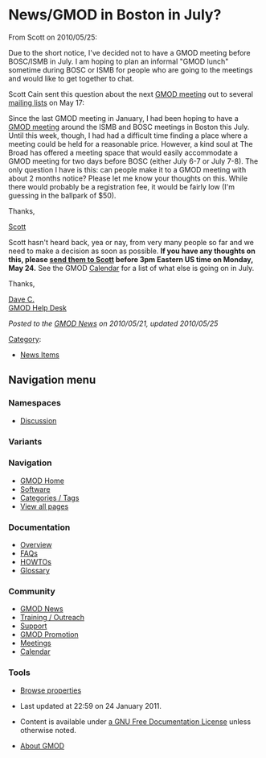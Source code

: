 



<span id="top"></span>




# <span dir="auto">News/GMOD in Boston in July?</span>









From Scott on 2010/05/25:



Due to the short notice, I've decided not to have a GMOD meeting before
BOSC/ISMB in July. I am hoping to plan an informal "GMOD lunch" sometime
during BOSC or ISMB for people who are going to the meetings and would
like to get together to chat.



Scott Cain sent this question about the next [GMOD
meeting](../Meetings "Meetings") out to several [mailing
lists](../GMOD_Mailing_Lists "GMOD Mailing Lists") on May 17:



Since the last GMOD meeting in January, I had been hoping to have a
[GMOD meeting](../Meetings "Meetings") around the ISMB and BOSC meetings
in Boston this July. Until this week, though, I had had a difficult time
finding a place where a meeting could be held for a reasonable price.
However, a kind soul at The Broad has offered a meeting space that would
easily accommodate a GMOD meeting for two days before BOSC (either July
6-7 or July 7-8). The only question I have is this: can people make it
to a GMOD meeting with about 2 months notice? Please let me know your
thoughts on this. While there would probably be a registration fee, it
would be fairly low (I'm guessing in the ballpark of \$50).

Thanks,

[Scott](../User%3AScott "User%3AScott")



Scott hasn't heard back, yea or nay, from very many people so far and we
need to make a decision as soon as possible. **If you have any thoughts
on this, please
<a href="mailto:scott@scottcain.net" class="external text"
rel="nofollow">send them to Scott</a> before 3pm Eastern US time on
Monday, May 24.** See the GMOD [Calendar](../Calendar "Calendar") for a
list of what else is going on in July.

Thanks,

[Dave C.](../User%3AClements "User%3AClements")  
[GMOD Help Desk](../GMOD_Help_Desk "GMOD Help Desk")

  



*Posted to the [GMOD News](../GMOD_News "GMOD News") on 2010/05/21,
updated 2010/05/25*






[Category](../Special%3ACategories "Special%3ACategories"):

- [News Items](../Category%3ANews_Items "Category%3ANews Items")






## Navigation menu



### Namespaces


- <span id="ca-talk"><a
  href="http://gmod.org/mediawiki/index.php?title=Talk:News/GMOD_in_Boston_in_July%3F&amp;action=edit&amp;redlink=1"
  accesskey="t"
  title="Discussion about the content page [t]">Discussion</a></span>


### 

### Variants[](#)








<a href="../Main_Page"
style="background-image: url(../../images/GMOD-cogs.png);"
title="Visit the main page"></a>


### Navigation



- <span id="n-GMOD-Home">[GMOD Home](../Main_Page)</span>
- <span id="n-Software">[Software](../GMOD_Components)</span>
- <span id="n-Categories-.2F-Tags">[Categories /
  Tags](../Categories)</span>
- <span id="n-View-all-pages">[View all
  pages](../Special:AllPages)</span>




### Documentation



- <span id="n-Overview">[Overview](../Overview)</span>
- <span id="n-FAQs">[FAQs](../Category%3AFAQ)</span>
- <span id="n-HOWTOs">[HOWTOs](../Category%3AHOWTO)</span>
- <span id="n-Glossary">[Glossary](../Glossary)</span>




### Community



- <span id="n-GMOD-News">[GMOD News](../GMOD_News)</span>
- <span id="n-Training-.2F-Outreach">[Training /
  Outreach](../Training_and_Outreach)</span>
- <span id="n-Support">[Support](../Support)</span>
- <span id="n-GMOD-Promotion">[GMOD Promotion](../GMOD_Promotion)</span>
- <span id="n-Meetings">[Meetings](../Meetings)</span>
- <span id="n-Calendar">[Calendar](../Calendar)</span>




### Tools

- <span id="t-smwbrowselink"><a href="../Special%3ABrowse/News-2FGMOD_in_Boston_in_July-3F"
  rel="smw-browse">Browse properties</a></span>



- <span id="footer-info-lastmod">Last updated at 22:59 on 24 January
  2011.</span>
<!-- - <span id="footer-info-viewcount">5,479 page views.</span> -->
- <span id="footer-info-copyright">Content is available under
  <a href="http://www.gnu.org/licenses/fdl-1.3.html" class="external"
  rel="nofollow">a GNU Free Documentation License</a> unless otherwise
  noted.</span>

<!-- -->

- <span id="footer-places-about">[About
  GMOD](../GMOD%3AAbout "GMOD%3AAbout")</span>

<!-- -->




